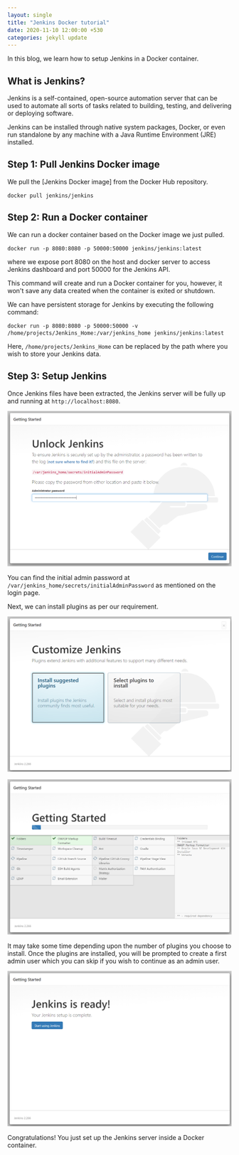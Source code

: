 ```yaml
---
layout: single
title: "Jenkins Docker tutorial"
date: 2020-11-10 12:00:00 +530
categories: jekyll update
---
```

 
In this blog, we learn how to setup Jenkins in a Docker container.
 
## What is Jenkins?
 
Jenkins is a self-contained, open-source automation server that can be used to automate all sorts of tasks related to building, testing, and delivering or deploying software.
 
Jenkins can be installed through native system packages, Docker, or even run standalone by any machine with a Java Runtime Environment (JRE) installed.
 
## Step 1: Pull Jenkins Docker image
 
We pull the [Jenkins Docker image] from the Docker Hub repository.
 
```
docker pull jenkins/jenkins
```
 
## Step 2: Run a Docker container
 
We can run a docker container based on the Docker image we just pulled.
 
```
docker run -p 8080:8080 -p 50000:50000 jenkins/jenkins:latest
```
 
where we expose port 8080 on the host and docker server to access Jenkins dashboard and port 50000 for the Jenkins API.
 
This command will create and run a Docker container for you, however, it won't save any data created when the container is exited or shutdown.
 
We can have persistent storage for Jenkins by executing the following command:
 
```
docker run -p 8080:8080 -p 50000:50000 -v /home/projects/Jenkins_Home:/var/jenkins_home jenkins/jenkins:latest
```
 
Here, `/home/projects/Jenkins_Home` can be replaced by the path where you wish to store your Jenkins data.
 
## Step 3: Setup Jenkins
 
Once Jenkins files have been extracted, the Jenkins server will be fully up and running at `http://localhost:8080`.
 
![](/assets/img/jenkins/1.png)
 
You can find the initial admin password at `/var/jenkins_home/secrets/initialAdminPassword` as mentioned on the login page.
 
Next, we can install plugins as per our requirement.
 
![](/assets/img/jenkins/2.png)
 
![](/assets/img/jenkins/3.png)
 
It may take some time depending upon the number of plugins you choose to install. Once the plugins are installed, you will be prompted to create a first admin user which you can skip if you wish to continue as an admin user.
 
![](/assets/img/jenkins/4.png)
 
Congratulations! You just set up the Jenkins server inside a Docker container.